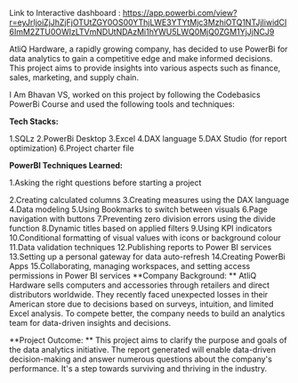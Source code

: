 Link to Interactive dashboard : https://app.powerbi.com/view?r=eyJrIjoiZjJhZjFjOTUtZGY0OS00YThjLWE3YTYtMjc3MzhiOTQ1NTJjIiwidCI6ImM2ZTU0OWIzLTVmNDUtNDAzMi1hYWU5LWQ0MjQ0ZGM1YjJjNCJ9

AtliQ Hardware, a rapidly growing company, has decided to use PowerBi for data analytics to gain a competitive edge and make informed decisions. This project aims to provide insights into various aspects such as finance, sales, marketing, and supply chain.

I Am Bhavan VS, worked on this project by following the Codebasics PowerBi Course and used the following tools and techniques:

**Tech Stacks:**

1.SQLz
2.PowerBi Desktop
3.Excel
4.DAX language
5.DAX Studio (for report optimization)
6.Project charter file

**PowerBI Techniques Learned:**

1.Asking the right questions before starting a project

2.Creating calculated columns
3.Creating measures using the DAX language
4.Data modeling
5.Using Bookmarks to switch between visuals
6.Page navigation with buttons
7.Preventing zero division errors using the divide function
8.Dynamic titles based on applied filters
9.Using KPI indicators
10.Conditional formatting of visual values with icons or background colour
11.Data validation techniques
12.Publishing reports to Power BI services
13.Setting up a personal gateway for data auto-refresh
14.Creating PowerBi Apps
15.Collaborating, managing workspaces, and setting access permissions in Power BI services
**Company Background: **
AtliQ Hardware sells computers and accessories through retailers and direct distributors worldwide. They recently faced unexpected losses in their American store due to decisions based on surveys, intuition, and limited Excel analysis. To compete better, the company needs to build an analytics team for data-driven insights and decisions.

**Project Outcome: **
This project aims to clarify the purpose and goals of the data analytics initiative. The report generated will enable data-driven decision-making and answer numerous questions about the company's performance. It's a step towards surviving and thriving in the industry.

